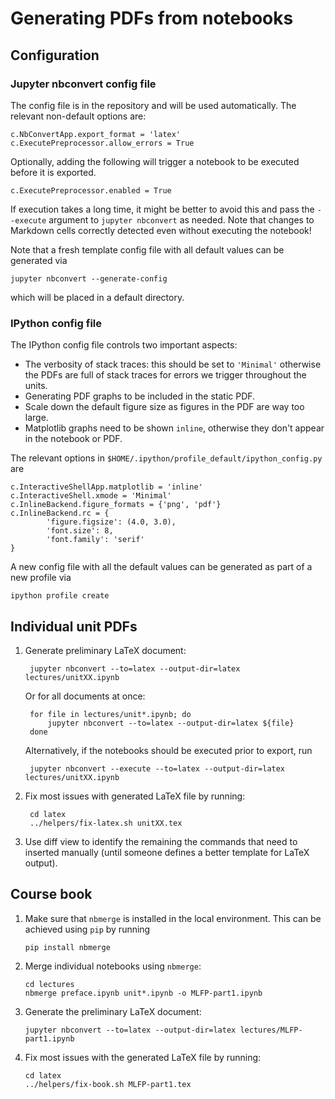 
# Generating PDFs from notebooks

## Configuration

### Jupyter nbconvert config file

The config file is in the repository and will be used automatically.
The relevant non-default options are:

    c.NbConvertApp.export_format = 'latex'
    c.ExecutePreprocessor.allow_errors = True

Optionally, adding the following will trigger a notebook to be executed
before it is exported.

    c.ExecutePreprocessor.enabled = True

If execution takes a long time, it might be better to avoid this and 
pass the `--execute` argument to `jupyter nbconvert` as needed. Note that
changes to Markdown cells correctly detected even without executing the notebook!

Note that a fresh template config file with all default values can 
be generated via
    
    jupyter nbconvert --generate-config 

which will be placed in a default directory.

### IPython config file

The IPython config file controls two important aspects:

- The verbosity of stack traces: this should be set to `'Minimal'`
    otherwise the PDFs are full of stack traces for errors we 
    trigger throughout the units.
- Generating PDF graphs to be included in the static PDF.
- Scale down the default figure size as figures in the PDF are way too large.
- Matplotlib graphs need to be shown `inline`, otherwise they don't appear in 
  the notebook or PDF.

The relevant options in `$HOME/.ipython/profile_default/ipython_config.py` are

    c.InteractiveShellApp.matplotlib = 'inline'
    c.InteractiveShell.xmode = 'Minimal'
    c.InlineBackend.figure_formats = {'png', 'pdf'}
    c.InlineBackend.rc = { 
            'figure.figsize': (4.0, 3.0),
            'font.size': 8,
            'font.family': 'serif'
    }

A new config file with all the default values can be generated as part
of a new profile via

    ipython profile create

## Individual unit PDFs

1. Generate preliminary LaTeX document:

        jupyter nbconvert --to=latex --output-dir=latex lectures/unitXX.ipynb

    Or for all documents at once:

        for file in lectures/unit*.ipynb; do
            jupyter nbconvert --to=latex --output-dir=latex ${file}
        done

    Alternatively, if the notebooks should be executed prior to export, run

        jupyter nbconvert --execute --to=latex --output-dir=latex lectures/unitXX.ipynb

2. Fix most issues with generated LaTeX file by running:

        cd latex
        ../helpers/fix-latex.sh unitXX.tex

3. Use diff view to identify the remaining the commands that need to inserted
   manually (until someone defines a better template for LaTeX output). 

## Course book

1.  Make sure that `nbmerge` is installed in the local environment. This
    can be achieved using `pip` by running

        pip install nbmerge

2.  Merge individual notebooks using `nbmerge`:

        cd lectures    
        nbmerge preface.ipynb unit*.ipynb -o MLFP-part1.ipynb
 
3.  Generate the preliminary LaTeX document:

        jupyter nbconvert --to=latex --output-dir=latex lectures/MLFP-part1.ipynb 

4.  Fix most issues with the generated LaTeX file by running:
    
        cd latex
        ../helpers/fix-book.sh MLFP-part1.tex
